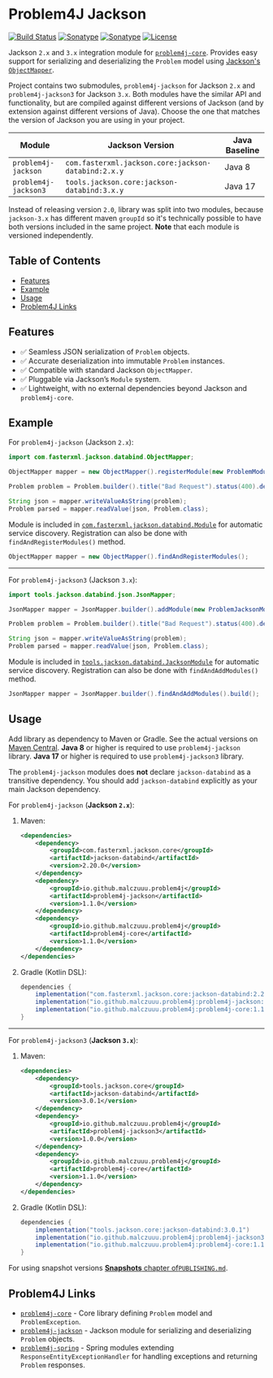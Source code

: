 # Problem4J Jackson

[![Build Status](https://github.com/malczuuu/problem4j-jackson/actions/workflows/gradle-build.yml/badge.svg)](https://github.com/malczuuu/problem4j-jackson/actions/workflows/gradle-build.yml)
[![Sonatype](https://img.shields.io/maven-central/v/io.github.malczuuu.problem4j/problem4j-jackson?label=problem4j-jackson)](https://central.sonatype.com/artifact/io.github.malczuuu.problem4j/problem4j-jackson)
[![Sonatype](https://img.shields.io/maven-central/v/io.github.malczuuu.problem4j/problem4j-jackson3?label=problem4j-jackson3)](https://central.sonatype.com/artifact/io.github.malczuuu.problem4j/problem4j-jackson3)
[![License](https://img.shields.io/github/license/malczuuu/problem4j-jackson)](https://github.com/malczuuu/problem4j-jackson/blob/main/LICENSE)

Jackson `2.x` and `3.x` integration module for [`problem4j-core`][problem4j-core]. Provides easy support for serializing
and deserializing the `Problem` model using [Jackson's `ObjectMapper`][jackson].

Project contains two submodules, `problem4j-jackson` for Jackson `2.x` and `problem4j-jackson3` for Jackson `3.x`. Both
modules have the similar API and functionality, but are compiled against different versions of Jackson (and by extension
against different versions of Java). Choose the one that matches the version of Jackson you are using in your project.

| Module               | Jackson Version                                     | Java Baseline |
|----------------------|-----------------------------------------------------|---------------|
| `problem4j-jackson`  | `com.fasterxml.jackson.core:jackson-databind:2.x.y` | Java 8        |
| `problem4j-jackson3` | `tools.jackson.core:jackson-databind:3.x.y`         | Java 17       |

Instead of releasing version `2.0`, library was split into two modules, because `jackson-3.x` has different maven
`groupId` so it's technically possible to have both versions included in the same project. **Note** that each module is
versioned independently.

## Table of Contents

- [Features](#features)
- [Example](#example)
- [Usage](#usage)
- [Problem4J Links](#problem4j-links)

## Features

- ✅ Seamless JSON serialization of `Problem` objects.
- ✅ Accurate deserialization into immutable `Problem` instances.
- ✅ Compatible with standard Jackson `ObjectMapper`.
- ✅ Pluggable via Jackson’s `Module` system.
- ✅ Lightweight, with no external dependencies beyond Jackson and `problem4j-core`.

## Example

For `problem4j-jackson` (Jackson `2.x`):

```java
import com.fasterxml.jackson.databind.ObjectMapper;

ObjectMapper mapper = new ObjectMapper().registerModule(new ProblemModule());

Problem problem = Problem.builder().title("Bad Request").status(400).detail("not a valid json").build();

String json = mapper.writeValueAsString(problem);
Problem parsed = mapper.readValue(json, Problem.class);
```

Module is included in [`com.fasterxml.jackson.databind.Module`][com.fasterxml.jackson.databind.Module] for automatic
service discovery. Registration can also be done with `findAndRegisterModules()` method.

```java
ObjectMapper mapper = new ObjectMapper().findAndRegisterModules();
```

---

For `problem4j-jackson3` (Jackson `3.x`):

```java
import tools.jackson.databind.json.JsonMapper;

JsonMapper mapper = JsonMapper.builder().addModule(new ProblemJacksonModule()).build();

Problem problem = Problem.builder().title("Bad Request").status(400).detail("not a valid json").build();

String json = mapper.writeValueAsString(problem);
Problem parsed = mapper.readValue(json, Problem.class);
```

Module is included in [`tools.jackson.databind.JacksonModule`][tools.jackson.databind.JacksonModule] for automatic
service discovery. Registration can also be done with `findAndAddModules()` method.

```java
JsonMapper mapper = JsonMapper.builder().findAndAddModules().build();
```

## Usage

Add library as dependency to Maven or Gradle. See the actual versions on [Maven Central][maven-central]. **Java 8** or
higher is required to use `problem4j-jackson` library. **Java 17** or higher is required to use `problem4j-jackson3`
library.

The `problem4j-jackson` modules does **not** declare `jackson-databind` as a transitive dependency. You should add
`jackson-databind` explicitly as your main Jackson dependency.

For `problem4j-jackson` (**Jackson `2.x`**):

1. Maven:
   ```xml
   <dependencies>
       <dependency>
           <groupId>com.fasterxml.jackson.core</groupId>
           <artifactId>jackson-databind</artifactId>
           <version>2.20.0</version>
       </dependency>
       <dependency>
           <groupId>io.github.malczuuu.problem4j</groupId>
           <artifactId>problem4j-jackson</artifactId>
           <version>1.1.0</version>
       </dependency>
       <dependency>
           <groupId>io.github.malczuuu.problem4j</groupId>
           <artifactId>problem4j-core</artifactId>
           <version>1.1.0</version>
       </dependency>
   </dependencies>
   ```
2. Gradle (Kotlin DSL):
   ```groovy
   dependencies {
       implementation("com.fasterxml.jackson.core:jackson-databind:2.20.0")
       implementation("io.github.malczuuu.problem4j:problem4j-jackson:1.1.0")
       implementation("io.github.malczuuu.problem4j:problem4j-core:1.1.0")
   }
   ```

---

For `problem4j-jackson3` (**Jackson `3.x`**):

1. Maven:
   ```xml
   <dependencies>
       <dependency>
           <groupId>tools.jackson.core</groupId>
           <artifactId>jackson-databind</artifactId>
           <version>3.0.1</version>
       </dependency>
       <dependency>
           <groupId>io.github.malczuuu.problem4j</groupId>
           <artifactId>problem4j-jackson3</artifactId>
           <version>1.0.0</version>
       </dependency>
       <dependency>
           <groupId>io.github.malczuuu.problem4j</groupId>
           <artifactId>problem4j-core</artifactId>
           <version>1.1.0</version>
       </dependency>
   </dependencies>
   ```
2. Gradle (Kotlin DSL):
   ```groovy
   dependencies {
       implementation("tools.jackson.core:jackson-databind:3.0.1")
       implementation("io.github.malczuuu.problem4j:problem4j-jackson3:1.0.0")
       implementation("io.github.malczuuu.problem4j:problem4j-core:1.1.0")
   }
   ```

For using snapshot versions [**Snapshots** chapter of`PUBLISHING.md`](PUBLISHING.md#snapshots).

## Problem4J Links

- [`problem4j-core`][problem4j-core] - Core library defining `Problem` model and `ProblemException`.
- [`problem4j-jackson`][problem4j-jackson] - Jackson module for serializing and deserializing `Problem` objects.
- [`problem4j-spring`][problem4j-spring] - Spring modules extending `ResponseEntityExceptionHandler` for handling
  exceptions and returning `Problem` responses.

[jackson]: https://github.com/FasterXML/jackson

[maven-central]: https://central.sonatype.com/artifact/io.github.malczuuu.problem4j/problem4j-jackson

[problem4j-core]: https://github.com/malczuuu/problem4j-core

[problem4j-jackson]: https://github.com/malczuuu/problem4j-jackson

[problem4j-spring]: https://github.com/malczuuu/problem4j-spring

[com.fasterxml.jackson.databind.Module]: problem4j-jackson/src/main/resources/META-INF/services/com.fasterxml.jackson.databind.Module

[tools.jackson.databind.JacksonModule]: problem4j-jackson3/src/main/resources/META-INF/services/tools.jackson.databind.JacksonModule
